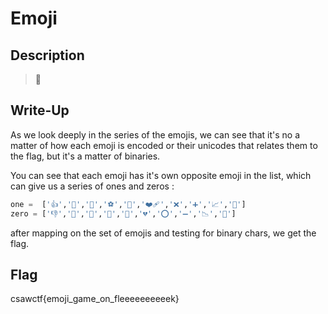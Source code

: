 # Emoji

## Description

> 🤬

## Write-Up

As we look deeply in the series of the emojis, we can see that it's no a matter of how each emoji is encoded or their unicodes that relates them to the flag, but it's a matter of binaries.

You can see that each emoji has it's own opposite emoji in the list, which can give us a series of ones and zeros :

```py
one =  ['👍','🥩','🌝','⚽️','🔔','❤️‍🩹','❌','➕','📈','🍺']
zero = ['👎','🦴','🌚','🏈','🔕','💔','⭕️','➖','📉','🍼']
```

after mapping on the set of emojis and testing for binary chars, we get the flag.

## Flag

csawctf{emoji_game_on_fleeeeeeeeeek}